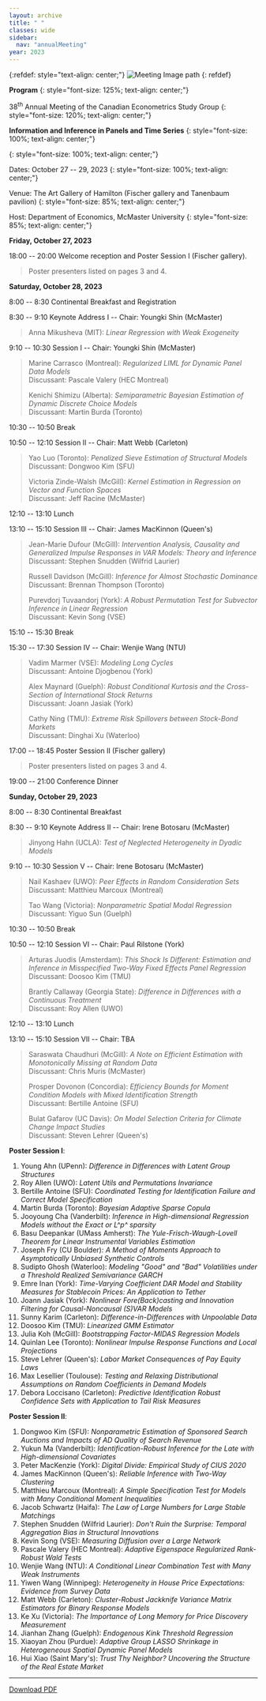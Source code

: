 ```yaml
---
layout: archive
title: " "
classes: wide
sidebar:
  nav: "annualMeeting"
year: 2023
---
```

{:refdef: style="text-align: center;"}
![Meeting Image path](/assets/images/{{page.year}}/annualMeeting.jpg)
{: refdef}



**Program**
{: style="font-size: 125%; text-align: center;"}


38<sup>th</sup> Annual Meeting of the Canadian Econometrics Study Group
{: style="font-size: 120%; text-align: center;"}

**Information and Inference in Panels and Time Series**
{: style="font-size: 100%; text-align: center;"}

{: style="font-size: 100%; text-align: center;"}

Dates: October 27 -- 29, 2023
{: style="font-size: 100%; text-align: center;"}

Venue: The Art Gallery of Hamilton (Fischer gallery and Tanenbaum
pavilion)
{: style="font-size: 85%; text-align: center;"}

Host: Department of Economics, McMaster University
{: style="font-size: 85%; text-align: center;"}

**Friday, October 27, 2023**

18:00 -- 20:00 Welcome reception and Poster Session I (Fischer gallery).

> Poster presenters listed on pages 3 and 4.

**Saturday, October 28, 2023**

8:00 -- 8:30 Continental Breakfast and Registration

8:30 -- 9:10 Keynote Address I -- Chair: Youngki Shin (McMaster)

> Anna Mikusheva (MIT): *Linear Regression with Weak Exogeneity*

9:10 -- 10:30 Session I -- Chair: Youngki Shin (McMaster)

> Marine Carrasco (Montreal): *Regularized LIML for Dynamic Panel Data
> Models*\
> Discussant: Pascale Valery (HEC Montreal)
>
> Kenichi Shimizu (Alberta): *Semiparametric Bayesian Estimation of
> Dynamic Discrete Choice Models*\
> Discussant: Martin Burda (Toronto)

10:30 -- 10:50 Break

10:50 -- 12:10 Session II -- Chair: Matt Webb (Carleton)

> Yao Luo (Toronto): *Penalized Sieve Estimation of Structural Models*\
> Discussant: Dongwoo Kim (SFU)
>
> Victoria Zinde-Walsh (McGill): *Kernel Estimation in Regression on
> Vector and Function* *Spaces*\
> Discussant: Jeff Racine (McMaster)

12:10 -- 13:10 Lunch

13:10 -- 15:10 Session III -- Chair: James MacKinnon (Queen's)

> Jean-Marie Dufour (McGill): *Intervention Analysis, Causality and
> Generalized Impulse Responses in VAR Models: Theory and Inference*\
> Discussant: Stephen Snudden (Wilfrid Laurier)
>
> Russell Davidson (McGill): *Inference for Almost Stochastic Dominance*\
> Discussant: Brennan Thompson (Toronto)
>
> Purevdorj Tuvaandorj (York): *A Robust Permutation Test for Subvector
> Inference in Linear Regression*\
> Discussant: Kevin Song (VSE)

15:10 -- 15:30 Break

15:30 -- 17:30 Session IV -- Chair: Wenjie Wang (NTU)

> Vadim Marmer (VSE): *Modeling Long Cycles*\
> Discussant: Antoine Djogbenou (York)
>
> Alex Maynard (Guelph): *Robust Conditional Kurtosis and the
> Cross-Section of International Stock Returns*\
> Discussant: Joann Jasiak (York)
>
> Cathy Ning (TMU): *Extreme Risk Spillovers between Stock-Bond Markets*\
> Discussant: Dinghai Xu (Waterloo)

17:00 -- 18:45 Poster Session II (Fischer gallery)

> Poster presenters listed on pages 3 and 4.

19:00 -- 21:00 Conference Dinner

**Sunday, October 29, 2023**

8:00 -- 8:30 Continental Breakfast

8:30 -- 9:10 Keynote Address II -- Chair: Irene Botosaru (McMaster)

> Jinyong Hahn (UCLA): *Test of Neglected Heterogeneity in Dyadic Models*

9:10 -- 10:30 Session V -- Chair: Irene Botosaru (McMaster)

> Nail Kashaev (UWO): *Peer Effects in Random Consideration Sets*\
> Discussant: Matthieu Marcoux (Montreal)
>
> Tao Wang (Victoria): *Nonparametric Spatial Modal Regression*\
> Discussant: Yiguo Sun (Guelph)

10:30 -- 10:50 Break

10:50 -- 12:10 Session VI -- Chair: Paul Rilstone (York)

> Arturas Juodis (Amsterdam): *This Shock Is Different: Estimation and
> Inference in Misspecified Two-Way Fixed Effects Panel Regression*\
> Discussant: Doosoo Kim (TMU)
>
> Brantly Callaway (Georgia State): *Difference in Differences with a
> Continuous Treatment*\
> Discussant: Roy Allen (UWO)

12:10 -- 13:10 Lunch

13:10 -- 15:10 Session VII -- Chair: TBA

> Saraswata Chaudhuri (McGill): *A Note on Efficient Estimation with
> Monotonically Missing at Random Data*\
> Discussant: Chris Muris (McMaster)
> 
> Prosper Dovonon (Concordia): *Efficiency Bounds for Moment Condition Models with Mixed Identification Strength*\
> Discussant: Bertille Antoine (SFU)
> 
> Bulat Gafarov (UC Davis): *On Model Selection Criteria for Climate
> Change Impact Studies*\
> Discussant: Steven Lehrer (Queen's)

**Poster Session I**:

1.  Young Ahn (UPenn): *Difference in Differences with Latent Group
    Structures*
2.  Roy Allen (UWO): *Latent Utils and Permutations Invariance*
3.  Bertille Antoine (SFU): *Coordinated Testing for Identification
    Failure and Correct Model Specification*
4.  Martin Burda (Toronto): *Bayesian Adaptive Sparse Copula*
5.  Jooyoung Cha (Vanderbilt): *Inference in High-dimensional Regression
    Models without the Exact or L^p^ sparsity*
6.  Basu Deepankar (UMass Amherst): *The Yule-Frisch-Waugh-Lovell
    Theorem for Linear Instrumental Variables Estimation*
7.  Joseph Fry (CU Boulder)*: A Method of Moments Approach to
    Asymptotically Unbiased Synthetic Controls*
8.  Sudipto Ghosh (Waterloo): *Modeling "Good" and "Bad" Volatilities
    under a Threshold Realized Semivariance GARCH*
9.  Emre Inan (York): *Time-Varying Coefficient DAR Model and Stability
    Measures for Stablecoin Prices: An Application to Tether*
10. Joann Jasiak (York): *Nonlinear Fore(Back)casting and Innovation
    Filtering for Causal-Noncausal (S)VAR Models*
11. Sunny Karim (Carleton): *Difference-in-Differences with Unpoolable
    Data*
12. Doosoo Kim (TMU): *Linearized GMM Estimator*
13. Julia Koh (McGill): *Bootstrapping Factor-MIDAS Regression Models*
14. Quinlan Lee (Toronto): *Nonlinear Impulse Response Functions and
    Local Projections*
15. Steve Lehrer (Queen's): *Labor Market Consequences of Pay Equity
    Laws*
16. Max Lesellier (Toulouse): *Testing and Relaxing Distributional
    Assumptions on Random Coefficients in Demand Models*
17. Debora Loccisano (Carleton): *Predictive Identification Robust
    Confidence Sets with Application to Tail Risk Measures*

**Poster Session II**:

1.  Dongwoo Kim (SFU): *Nonparametric Estimation of Sponsored Search
    Auctions and Impacts of AD Quality of Search Revenue*
2.  Yukun Ma (Vanderbilt): *Identification-Robust Inference for the Late
    with High-dimensional Covariates*
3.  Peter MacKenzie (York): *Digital Divide: Empirical Study of CIUS
    2020*
4.  James MacKinnon (Queen's): *Reliable Inference with Two-Way
    Clustering*
5.  Matthieu Marcoux (Montreal): *A Simple Specification Test for Models
    with Many Conditional Moment Inequalities*
6.  Jacob Schwartz (Haifa): *The Law of Large Numbers for Large Stable
    Matchings*
7.  Stephen Snudden (Wilfrid Laurier): *Don't Ruin the Surprise:
    Temporal Aggregation Bias in Structural Innovations*
8.  Kevin Song (VSE): *Measuring Diffusion over a Large Network*
9.  Pascale Valery (HEC Montreal): *Adaptive Eigenspace Regularized
    Rank-Robust Wald Tests*
10. Wenjie Wang (NTU): *A Conditional Linear Combination Test with Many
    Weak Instruments*
11. Yiwen Wang (Winnipeg): *Heterogeneity in House Price Expectations:
    Evidence from Survey Data*
12. Matt Webb (Carleton): *Cluster-Robust Jackknife Variance Matrix
    Estimators for Binary Response Models*
13. Ke Xu (Victoria): *The Importance of Long Memory for Price Discovery
    Measurement*
14. Jianhan Zhang (Guelph): *Endogenous Kink Threshold Regression*
15. Xiaoyan Zhou (Purdue): *Adaptive Group LASSO Shrinkage in
    Heterogeneous Spatial Dynamic Panel Models*
16. Hui Xiao (Saint Mary's): *Trust Thy Neighbor? Uncovering the
    Structure of the Real Estate Market*

---

[Download PDF](/assets/pdf/CESG2023_Program_2023_09_18.pdf)
